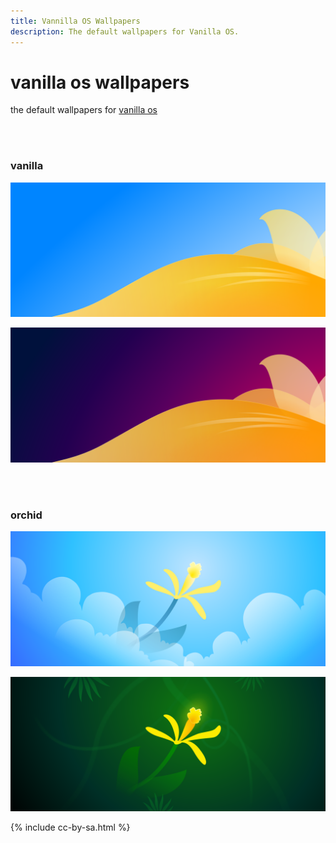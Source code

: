 ```yaml
---
title: Vannilla OS Wallpapers
description: The default wallpapers for Vanilla OS.
---
```


<style>
    img {
        width: 50em;
    }
</style>

# vanilla&nbsp;os wallpapers

the default wallpapers for [vanilla&nbsp;os](https://vanillaos.org/)

<br>
<br>

### vanilla

![vanilla default](/images/vanilla-default.svg)

![vanilla dark](/images/vanilla-dark.svg)

<br>
<br>

### orchid

![orchid light](/images/orchid-light.svg)

![orchid dark](/images/orchid-dark.svg)

{% include cc-by-sa.html %}
